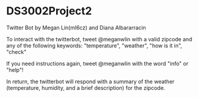 # DS3002Project2
Twitter Bot by Megan Lin(ml6cz) and Diana Albararracin

To interact with the twitterbot, tweet @meganwlin with a valid zipcode and any of the following keywords: "temperature", "weather", "how is it in", "check"

If you need instructions again, tweet @meganwlin with the word "info" or "help"!

In return, the twitterbot will respond with a summary of the weather (temperature, humidity, and a brief description) for the zipcode.
